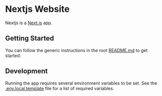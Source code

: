 # Nextjs Website

Nextjs is a [Next.js](https://nextjs.org/) app.

## Getting Started

You can follow the generic instructions in the root [README.md](../../README.md#getting-started) to get started.

## Development

Running the app requires several environment variables to be set. See the [.env.local.template](.env.local.template)
file for a list
of required variables.
